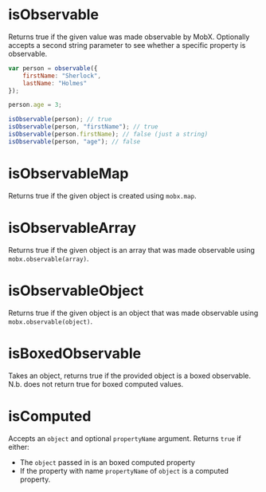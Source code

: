 # isObservable

Returns true if the given value was made observable by MobX.
Optionally accepts a second string parameter to see whether a specific property is observable.

```javascript
var person = observable({
	firstName: "Sherlock",
	lastName: "Holmes"
});

person.age = 3;

isObservable(person); // true
isObservable(person, "firstName"); // true
isObservable(person.firstName); // false (just a string)
isObservable(person, "age"); // false
```

# isObservableMap

Returns true if the given object is created using `mobx.map`.

# isObservableArray

Returns true if the given object is an array that was made observable using `mobx.observable(array)`.

# isObservableObject

Returns true if the given object is an object that was made observable using `mobx.observable(object)`.

# isBoxedObservable

Takes an object, returns true if the provided object is a boxed observable. N.b. does not return true for boxed computed values.

# isComputed

Accepts an `object` and optional `propertyName` argument. Returns `true` if either:

* The `object` passed in is an boxed computed property
* If the property with name `propertyName` of `object` is a computed property.